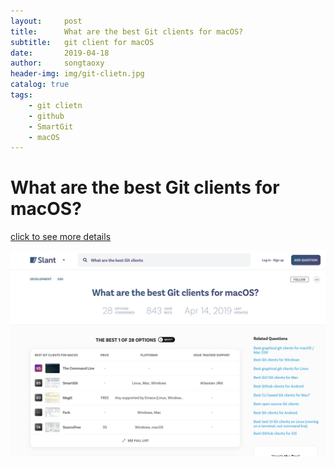 ```yaml
---
layout:     post
title:      What are the best Git clients for macOS?
subtitle:   git client for macOS
date:       2019-04-18
author:     songtaoxy
header-img: img/git-clietn.jpg
catalog: true
tags:
    - git clietn
    - github
    - SmartGit
    - macOS
---
```


# What are the best Git clients for macOS?

[click to see more details](https://www.slant.co/topics/465/~best-git-clients-for-macos)

![Git clients for macOS on Slant](img/git-client.jpg)

